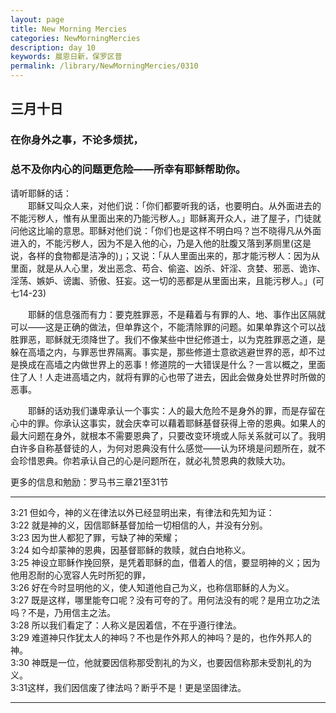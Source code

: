 ```yaml
---
layout: page
title: New Morning Mercies
categories: NewMorningMercies
description: day 10
keywords: 晨恩日新，保罗区普
permalink: /library/NewMorningMercies/0310
---
```


## 三月十日

### 在你身外之事，不论多烦扰， 

### 总不及你内心的问题更危险——所幸有耶稣帮助你。

请听耶稣的话：<br>
&emsp;&emsp;耶稣又叫众人来，对他们说：「你们都要听我的话，也要明白。从外面进去的不能污秽人，惟有从里面出来的乃能污秽人。」耶稣离开众人，进了屋子，门徒就问他这比喻的意思。耶稣对他们说：「你们也是这样不明白吗？岂不晓得凡从外面进入的，不能污秽人，因为不是入他的心，乃是入他的肚腹又落到茅厕里(这是说，各样的食物都是洁净的)」；又说：「从人里面出来的，那才能污秽人：因为从里面，就是从人心里，发出恶念、苟合、偷盗、凶杀、奸淫、贪婪、邪恶、诡诈、淫荡、嫉妒、谤讟、骄傲、狂妄。这一切的恶都是从里面出来，且能污秽人。」(可七14-23)<br>

&emsp;&emsp;耶稣的信息强而有力：要克胜罪恶，不是藉着与有罪的人、地、事作出区隔就可以——这是正确的做法，但单靠这个，不能清除罪的问题。如果单靠这个可以战胜罪恶，耶稣就无须降世了。我们不像某些中世纪修道士，以为克胜罪恶之道，是躲在高墙之内，与罪恶世界隔离。事实是，那些修道士意欲逃避世界的恶，却不过是换成在高墙之内做世界上的恶事！修道院的一大错误是什么？一言以概之，里面住了人！人走进高墙之内，就将有罪的心也带了进去，因此会做身处世界时所做的恶事。<br>

&emsp;&emsp;耶稣的话劝我们谦卑承认一个事实：人的最大危险不是身外的罪，而是存留在心中的罪。你承认这事实，就会庆幸可以藉着耶稣基督获得上帝的恩典。如果人的最大问题在身外，就根本不需要恩典了，只要改变环境或人际关系就可以了。我明白许多自称基督徒的人，为何对恩典没有什么感觉——认为环境是问题所在，就不会珍惜恩典。你若承认自己的心是问题所在，就必礼赞恩典的救赎大功。<br>

更多的信息和勉励：罗马书三章21至31节

***

3:21 但如今，神的义在律法以外已经显明出来，有律法和先知为证：<br>
3:22 就是神的义，因信耶稣基督加给一切相信的人，并没有分别。<br>
3:23 因为世人都犯了罪，亏缺了神的荣耀；<br>
3:24 如今却蒙神的恩典，因基督耶稣的救赎，就白白地称义。<br>
3:25 神设立耶稣作挽回祭，是凭着耶稣的血，借着人的信，要显明神的义；因为他用忍耐的心宽容人先时所犯的罪，<br>
3:26 好在今时显明他的义，使人知道他自己为义，也称信耶稣的人为义。<br>
3:27 既是这样，哪里能夸口呢？没有可夸的了。用何法没有的呢？是用立功之法吗？不是，乃用信主之法。<br>
3:28 所以我们看定了：人称义是因着信，不在乎遵行律法。<br>
3:29 难道神只作犹太人的神吗？不也是作外邦人的神吗？是的，也作外邦人的神。<br>
3:30 神既是一位，他就要因信称那受割礼的为义，也要因信称那未受割礼的为义。<br>
3:31这样，我们因信废了律法吗？断乎不是！更是坚固律法。<br>

***